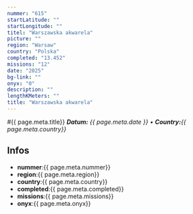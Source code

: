 ```yaml
---
nummer: "615"
startLatitude: ""
startLongitude: ""
titel: "Warszawska akwarela"
picture: ""
region: "Warsaw"
country: "Polska"
completed: "13.452"
missions: "12"
date: "2025"
bg-link: ""
onyx: "0"
description: ""
lengthKMeters: ""
title: "Warszawska akwarela"
---
```


#{{ page.meta.title}}
_**Datum:** {{ page.meta.date }} • **Country:**{{ page.meta.country}}_

## Infos
- **nummer**:{{ page.meta.nummer}}
- **region**:{{ page.meta.region}}
- **country**:{{ page.meta.country}}
- **completed**:{{ page.meta.completed}}
- **missions**:{{ page.meta.missions}}
- **onyx**:{{ page.meta.onyx}}

